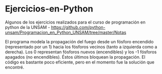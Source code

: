 # Ejercicios-en-Python
Algunos de los ejercicios realizados para el curso de programación en python de la UNSAM - https://github.com/python-unsam/Programacion_en_Python_UNSAM/tree/master/Notas



El programa modela la propagación del fuego desde un fósforo encendido (representado por un 1) 
hacia los fósforos vecinos (tanto a izquierda como a derecha). 
Los 0 representan fósforos nuevos (encendibles) 
y los -1 fósforos apagados (no encendibles). 
Éstos últimos bloquean la propagación. 
El código es bastante poco eficiente, pero en el momento fue la solución que encontré.
